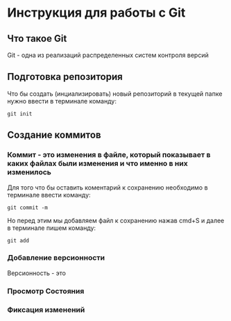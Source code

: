 # **Инструкция для работы с Git**

## Что такое Git

Git - одна из реализаций распределенных систем контроля версий

## Подготовка репозитория

Что бы создать (инциализировать) новый репозиторий в текущей папке нужно ввести в терминале  команду:

    git init

## Создание коммитов

### Коммит - это изменения в файле, который показывает в каких файлах были изменения и что именно в них изменилось


 Для того что бы оставить коментарий к сохранению необходимо в терминале ввести команду:

    git commit -m 

Но перед этим мы добавляем файл к сохранению нажав cmd+S и далее в терминале пишем команду:

    git add

### Добавление версионности 

Версионность - это 

### Просмотр Состояния

### Фиксация изменений